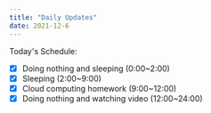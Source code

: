 ```yaml
---
title: "Daily Updates"
date: 2021-12-6
---
```




Today's Schedule:

- [x] Doing nothing and sleeping (0:00~2:00)
- [x] Sleeping (2:00~9:00)
- [x] Cloud computing homework (9:00~12:00)
- [x] Doing nothing and watching video (12:00~24:00) 